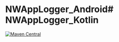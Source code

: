 # NWAppLogger_Android# NWAppLogger_Kotlin

[![Maven Central](https://img.shields.io/maven-central/v/io.github.miraenec/nwapplogger-kotlin.svg)](https://central.sonatype.com/artifact/io.github.miraenec/nwapplogger-kotlin)
